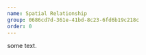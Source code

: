 ```yaml
---
name: Spatial Relationship
group: 0686cd7d-361e-41bd-8c23-6fd6b19c218c
order: 0
---
```


some text.
